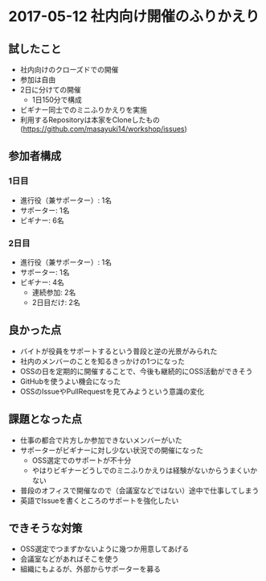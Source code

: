 # 2017-05-12 社内向け開催のふりかえり

## 試したこと

- 社内向けのクローズドでの開催
- 参加は自由
- 2日に分けての開催
    - 1日150分で構成
- ビギナー同士でのミニふりかえりを実施
- 利用するRepositoryは本家をCloneしたもの (https://github.com/masayuki14/workshop/issues)

## 参加者構成

### 1日目

- 進行役（兼サポーター）: 1名
- サポーター: 1名
- ビギナー: 6名

### 2日目

- 進行役（兼サポーター）: 1名
- サポーター: 1名
- ビギナー: 4名
    - 連続参加: 2名
    - 2日目だけ: 2名


## 良かった点

- バイトが役員をサポートするという普段と逆の光景がみられた
- 社内のメンバーのことを知るきっかけの1つになった
- OSSの日を定期的に開催することで、今後も継続的にOSS活動ができそう
- GitHubを使うよい機会になった
- OSSのIssueやPullRequestを見てみようという意識の変化

## 課題となった点

- 仕事の都合で片方しか参加できないメンバーがいた
- サポーターがビギナーに対し少ない状況での開催になった
    - OSS選定でのサポートが不十分
    - やはりビギナーどうしでのミニふりかえりは経験がないからうまくいかない
- 普段のオフィスで開催なので（会議室などではない）途中で仕事してしまう
- 英語でIssueを書くところのサポートを強化したい


## できそうな対策

- OSS選定でつまずかないように幾つか用意してあげる
- 会議室などがあればそこを使う
- 組織にもよるが、外部からサポーターを募る


